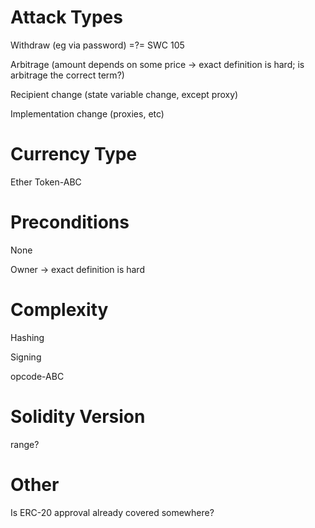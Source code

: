 
# Attack Types

Withdraw (eg via password) =?= SWC 105

Arbitrage (amount depends on some price -> exact definition is hard; is arbitrage the correct term?)

Recipient change (state variable change, except proxy)

Implementation change (proxies, etc)
# Currency Type

Ether
Token-ABC

# Preconditions

None

Owner -> exact definition is hard

# Complexity

Hashing

Signing

opcode-ABC

# Solidity Version

range?

# Other
Is ERC-20 approval already covered somewhere?